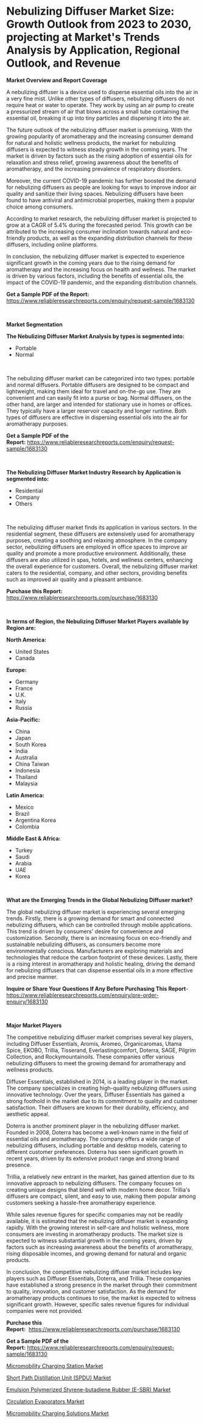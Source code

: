 <p><h1>Nebulizing Diffuser Market Size: Growth Outlook from 2023 to 2030, projecting at Market's Trends Analysis by Application, Regional Outlook, and Revenue</h1></p><p><strong>Market Overview and Report Coverage</strong></p>
<p><p>A nebulizing diffuser is a device used to disperse essential oils into the air in a very fine mist. Unlike other types of diffusers, nebulizing diffusers do not require heat or water to operate. They work by using an air pump to create a pressurized stream of air that blows across a small tube containing the essential oil, breaking it up into tiny particles and dispersing it into the air.</p><p>The future outlook of the nebulizing diffuser market is promising. With the growing popularity of aromatherapy and the increasing consumer demand for natural and holistic wellness products, the market for nebulizing diffusers is expected to witness steady growth in the coming years. The market is driven by factors such as the rising adoption of essential oils for relaxation and stress relief, growing awareness about the benefits of aromatherapy, and the increasing prevalence of respiratory disorders.</p><p>Moreover, the current COVID-19 pandemic has further boosted the demand for nebulizing diffusers as people are looking for ways to improve indoor air quality and sanitize their living spaces. Nebulizing diffusers have been found to have antiviral and antimicrobial properties, making them a popular choice among consumers.</p><p>According to market research, the nebulizing diffuser market is projected to grow at a CAGR of 5.4% during the forecasted period. This growth can be attributed to the increasing consumer inclination towards natural and eco-friendly products, as well as the expanding distribution channels for these diffusers, including online platforms.</p><p>In conclusion, the nebulizing diffuser market is expected to experience significant growth in the coming years due to the rising demand for aromatherapy and the increasing focus on health and wellness. The market is driven by various factors, including the benefits of essential oils, the impact of the COVID-19 pandemic, and the expanding distribution channels.</p></p>
<p><strong>Get a Sample PDF of the Report:</strong> <a href="https://www.reliableresearchreports.com/enquiry/request-sample/1683130">https://www.reliableresearchreports.com/enquiry/request-sample/1683130</a></p>
<p>&nbsp;</p>
<p><strong>Market Segmentation</strong></p>
<p><strong>The Nebulizing Diffuser Market Analysis by types is segmented into:</strong></p>
<p><ul><li>Portable</li><li>Normal</li></ul></p>
<p>&nbsp;</p>
<p><p>The nebulizing diffuser market can be categorized into two types: portable and normal diffusers. Portable diffusers are designed to be compact and lightweight, making them ideal for travel and on-the-go use. They are convenient and can easily fit into a purse or bag. Normal diffusers, on the other hand, are larger and intended for stationary use in homes or offices. They typically have a larger reservoir capacity and longer runtime. Both types of diffusers are effective in dispersing essential oils into the air for aromatherapy purposes.</p></p>
<p><strong>Get a Sample PDF of the Report:</strong>&nbsp;<a href="https://www.reliableresearchreports.com/enquiry/request-sample/1683130">https://www.reliableresearchreports.com/enquiry/request-sample/1683130</a></p>
<p>&nbsp;</p>
<p><strong>The Nebulizing Diffuser Market Industry Research by Application is segmented into:</strong></p>
<p><ul><li>Residential</li><li>Company</li><li>Others</li></ul></p>
<p>&nbsp;</p>
<p><p>The nebulizing diffuser market finds its application in various sectors. In the residential segment, these diffusers are extensively used for aromatherapy purposes, creating a soothing and relaxing atmosphere. In the company sector, nebulizing diffusers are employed in office spaces to improve air quality and promote a more productive environment. Additionally, these diffusers are also utilized in spas, hotels, and wellness centers, enhancing the overall experience for customers. Overall, the nebulizing diffuser market caters to the residential, company, and other sectors, providing benefits such as improved air quality and a pleasant ambiance.</p></p>
<p><strong>Purchase this Report:</strong>&nbsp; <a href="https://www.reliableresearchreports.com/purchase/1683130">https://www.reliableresearchreports.com/purchase/1683130</a></p>
<p>&nbsp;</p>
<p><strong>In terms of Region, the Nebulizing Diffuser Market Players available by Region are:</strong></p>
<p>
    <p> <strong> North America: </strong>
        <ul>
            <li>United States</li>
            <li>Canada</li>
        </ul>
        </p> 
    <p> <strong> Europe: </strong>
        <ul>
            <li>Germany</li>
            <li>France</li>
            <li>U.K.</li>
            <li>Italy</li>
            <li>Russia</li>
        </ul>
        </p> 
    <p> <strong> Asia-Pacific: </strong>
        <ul>
            <li>China</li>
            <li>Japan</li>
            <li>South Korea</li>
            <li>India</li>
            <li>Australia</li>
            <li>China Taiwan</li>
            <li>Indonesia</li>
            <li>Thailand</li>
            <li>Malaysia</li>
        </ul>
        </p> 
    <p> <strong> Latin America: </strong>
        <ul>
            <li>Mexico</li>
            <li>Brazil</li>
            <li>Argentina Korea</li>
            <li>Colombia</li>
        </ul>
        </p> 
    <p> <strong> Middle East & Africa: </strong>
        <ul>
            <li>Turkey</li>
            <li>Saudi</li>
            <li>Arabia</li>
            <li>UAE</li>
            <li>Korea</li>
        </ul>
    </p>
    </p>
<p>&nbsp;</p>
<p><strong>What are the Emerging Trends in the Global Nebulizing Diffuser market?</strong></p>
<p><p>The global nebulizing diffuser market is experiencing several emerging trends. Firstly, there is a growing demand for smart and connected nebulizing diffusers, which can be controlled through mobile applications. This trend is driven by consumers' desire for convenience and customization. Secondly, there is an increasing focus on eco-friendly and sustainable nebulizing diffusers, as consumers become more environmentally conscious. Manufacturers are exploring materials and technologies that reduce the carbon footprint of these devices. Lastly, there is a rising interest in aromatherapy and holistic healing, driving the demand for nebulizing diffusers that can dispense essential oils in a more effective and precise manner.</p></p>
<p><strong>Inquire or Share Your Questions If Any Before Purchasing This Report</strong>- <a href="https://www.reliableresearchreports.com/enquiry/pre-order-enquiry/1683130">https://www.reliableresearchreports.com/enquiry/pre-order-enquiry/1683130</a></p>
<p>&nbsp;</p>
<p><strong>Major Market Players</strong></p>
<p><p>The competitive nebulizing diffuser market comprises several key players, including Diffuser Essentials, Aromis, Aromeo, Organicaromas, Utama Spice, EKOBO, Trillia, Tisserand, Everlastingcomfort, Doterra, SAGE, Pilgrim Collection, and Rockymountainoils. These companies offer various nebulizing diffusers to meet the growing demand for aromatherapy and wellness products.</p><p>Diffuser Essentials, established in 2014, is a leading player in the market. The company specializes in creating high-quality nebulizing diffusers using innovative technology. Over the years, Diffuser Essentials has gained a strong foothold in the market due to its commitment to quality and customer satisfaction. Their diffusers are known for their durability, efficiency, and aesthetic appeal.</p><p>Doterra is another prominent player in the nebulizing diffuser market. Founded in 2008, Doterra has become a well-known name in the field of essential oils and aromatherapy. The company offers a wide range of nebulizing diffusers, including portable and desktop models, catering to different customer preferences. Doterra has seen significant growth in recent years, driven by its extensive product range and strong brand presence.</p><p>Trillia, a relatively new entrant in the market, has gained attention due to its innovative approach to nebulizing diffusers. The company focuses on creating unique designs that blend well with modern home decor. Trillia's diffusers are compact, silent, and easy to use, making them popular among customers seeking a hassle-free aromatherapy experience.</p><p>While sales revenue figures for specific companies may not be readily available, it is estimated that the nebulizing diffuser market is expanding rapidly. With the growing interest in self-care and holistic wellness, more consumers are investing in aromatherapy products. The market size is expected to witness substantial growth in the coming years, driven by factors such as increasing awareness about the benefits of aromatherapy, rising disposable incomes, and growing demand for natural and organic products.</p><p>In conclusion, the competitive nebulizing diffuser market includes key players such as Diffuser Essentials, Doterra, and Trillia. These companies have established a strong presence in the market through their commitment to quality, innovation, and customer satisfaction. As the demand for aromatherapy products continues to rise, the market is expected to witness significant growth. However, specific sales revenue figures for individual companies were not provided.</p></p>
<p><strong>Purchase this Report:</strong>&nbsp;&nbsp;<a href="https://www.reliableresearchreports.com/purchase/1683130">https://www.reliableresearchreports.com/purchase/1683130</a></p>
<p></p>
<p><strong>Get a Sample PDF of the Report:</strong>&nbsp;<a href="https://www.reliableresearchreports.com/enquiry/request-sample/1683130">https://www.reliableresearchreports.com/enquiry/request-sample/1683130</a></p>
<p><p><a href="https://medium.com/@devyncasper/micromobility-charging-station-market-outlook-industry-overview-and-forecast-2023-to-2030-3800dcaeede4">Micromobility Charging Station Market</a></p><p><a href="https://www.linkedin.com/pulse/decoding-short-path-distillation-unit-spdu-market-deep-dive/">Short Path Distillation Unit (SPDU) Market</a></p><p><a href="https://www.linkedin.com/pulse/decoding-emulsion-polymerized-styrene-butadiene-rubber/">Emulsion Polymerized Styrene-butadiene Rubber (E-SBR) Market</a></p><p><a href="https://www.linkedin.com/pulse/circulation-evaporators-market-size-growth-forecast-from/">Circulation Evaporators Market</a></p><p><a href="https://medium.com/@hollymayert/micromobility-charging-solutions-market-size-reveals-the-best-marketing-channels-in-global-industry-95af8e9a530e">Micromobility Charging Solutions Market</a></p></p>